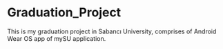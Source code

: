 # Graduation_Project
 This is my graduation project in Sabancı University, comprises of Android Wear OS app of mySU application.
